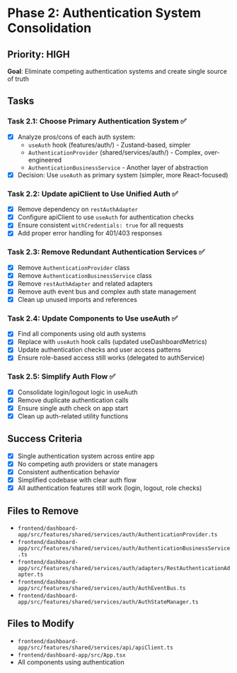 # Phase 2: Authentication System Consolidation

## Priority: HIGH
**Goal**: Eliminate competing authentication systems and create single source of truth

## Tasks

### Task 2.1: Choose Primary Authentication System ✅
- [x] Analyze pros/cons of each auth system:
  - `useAuth` hook (features/auth/) - Zustand-based, simpler
  - `AuthenticationProvider` (shared/services/auth/) - Complex, over-engineered
  - `AuthenticationBusinessService` - Another layer of abstraction
- [x] Decision: Use `useAuth` as primary system (simpler, more React-focused)

### Task 2.2: Update apiClient to Use Unified Auth ✅
- [x] Remove dependency on `restAuthAdapter`
- [x] Configure apiClient to use `useAuth` for authentication checks
- [x] Ensure consistent `withCredentials: true` for all requests
- [x] Add proper error handling for 401/403 responses

### Task 2.3: Remove Redundant Authentication Services ✅
- [x] Remove `AuthenticationProvider` class
- [x] Remove `AuthenticationBusinessService` class
- [x] Remove `restAuthAdapter` and related adapters
- [x] Remove auth event bus and complex auth state management
- [x] Clean up unused imports and references

### Task 2.4: Update Components to Use useAuth ✅
- [x] Find all components using old auth systems
- [x] Replace with `useAuth` hook calls (updated useDashboardMetrics)
- [x] Update authentication checks and user access patterns
- [x] Ensure role-based access still works (delegated to authService)

### Task 2.5: Simplify Auth Flow ✅
- [x] Consolidate login/logout logic in useAuth
- [x] Remove duplicate authentication calls
- [x] Ensure single auth check on app start
- [x] Clean up auth-related utility functions

## Success Criteria
- [x] Single authentication system across entire app
- [x] No competing auth providers or state managers
- [x] Consistent authentication behavior
- [x] Simplified codebase with clear auth flow
- [x] All authentication features still work (login, logout, role checks)

## Files to Remove
- `frontend/dashboard-app/src/features/shared/services/auth/AuthenticationProvider.ts`
- `frontend/dashboard-app/src/features/shared/services/auth/AuthenticationBusinessService.ts`
- `frontend/dashboard-app/src/features/shared/services/auth/adapters/RestAuthenticationAdapter.ts`
- `frontend/dashboard-app/src/features/shared/services/auth/AuthEventBus.ts`
- `frontend/dashboard-app/src/features/shared/services/auth/AuthStateManager.ts`

## Files to Modify
- `frontend/dashboard-app/src/features/shared/services/api/apiClient.ts`
- `frontend/dashboard-app/src/App.tsx`
- All components using authentication